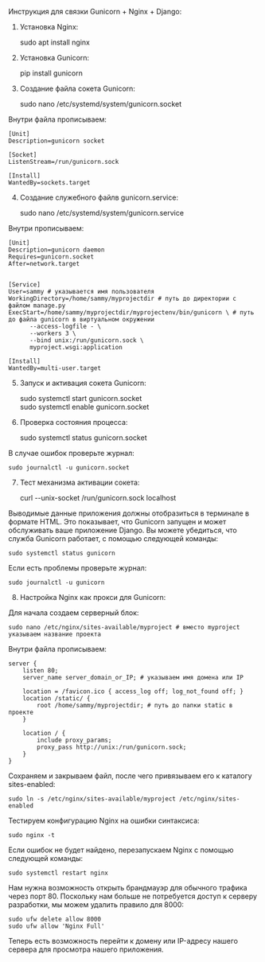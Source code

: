 Инструкция для связки Gunicorn + Nginx + Django:

1. Установка Nginx:  


    sudo apt install nginx

2. Установка Gunicorn:  


    pip install gunicorn
3. Создание файлa сокета Gunicorn:


    sudo nano /etc/systemd/system/gunicorn.socket  

Внутри файла прописываем:  


    [Unit]  
    Description=gunicorn socket

    [Socket]  
    ListenStream=/run/gunicorn.sock

    [Install]  
    WantedBy=sockets.target
4. Создание служебного файлв gunicorn.service:  


    sudo nano /etc/systemd/system/gunicorn.service  

Внутри прописываем:  
    

    [Unit]  
    Description=gunicorn daemon
    Requires=gunicorn.socket
    After=network.target


    [Service]  
    User=sammy # указывается имя пользователя
    WorkingDirectory=/home/sammy/myprojectdir # путь до директории с файлом manage.py
    ExecStart=/home/sammy/myprojectdir/myprojectenv/bin/gunicorn \ # путь до файла gunicorn в виртуальном окружении
          --access-logfile - \
          --workers 3 \
          --bind unix:/run/gunicorn.sock \
          myproject.wsgi:application

    [Install]  
    WantedBy=multi-user.target

5. Запуск и активация сокета Gunicorn:  


    sudo systemctl start gunicorn.socket  
    sudo systemctl enable gunicorn.socket

6. Проверка состояния процесса:  


    sudo systemctl status gunicorn.socket

В случае ошибок проверьте журнал:  


    sudo journalctl -u gunicorn.socket

7. Тест механизма активации сокета:  


    curl --unix-socket /run/gunicorn.sock localhost

Выводимые данные приложения должны отобразиться в терминале в формате HTML. Это показывает, что Gunicorn запущен и 
может обслуживать ваше приложение Django. Вы можете убедиться, что служба Gunicorn работает, с помощью следующей 
команды:  

    sudo systemctl status gunicorn
Если есть проблемы проверьте журнал:  

    sudo journalctl -u gunicorn

8. Настройка Nginx как прокси для Gunicorn:  

Для начала создаем серверный блок:  

    sudo nano /etc/nginx/sites-available/myproject # вместо myproject указываем название проекта
Внутри файла прописываем:  

    server {
        listen 80;
        server_name server_domain_or_IP; # указываем имя домена или IP
    
        location = /favicon.ico { access_log off; log_not_found off; }
        location /static/ {
            root /home/sammy/myprojectdir; # путь до папки static в проекте
        }
    
        location / {
            include proxy_params;
            proxy_pass http://unix:/run/gunicorn.sock;
        }
    }

Сохраняем и закрываем файл, после чего привязываем его к каталогу sites-enabled:  

    sudo ln -s /etc/nginx/sites-available/myproject /etc/nginx/sites-enabled

Тестируем конфигурацию Nginx на ошибки синтаксиса:

    sudo nginx -t

Если ошибок не будет найдено, перезапускаем Nginx с помощью следующей команды:  

    sudo systemctl restart nginx
Нам нужна возможность открыть брандмауэр для обычного трафика через порт 80. Поскольку нам больше не потребуется 
доступ к серверу разработки, мы можем удалить правило для 8000:  

    sudo ufw delete allow 8000
    sudo ufw allow 'Nginx Full'
Теперь есть возможность перейти к домену или IP-адресу нашего сервера для просмотра нашего приложения.